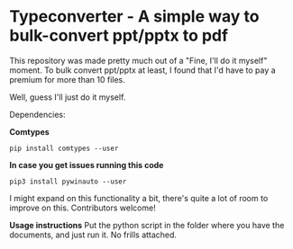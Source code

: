 # Typeconverter - A simple way to bulk-convert ppt/pptx to pdf

This repository was made pretty much out of a "Fine, I'll do it myself" moment. To bulk convert ppt/pptx at least, I found that I'd have to pay a premium for more than 10 files.

Well, guess I'll just do it myself.

Dependencies:

**Comtypes**

`pip install comtypes --user`

**In case you get issues running this code**

`pip3 install pywinauto --user`

I might expand on this functionality a bit, there's quite a lot of room to improve on this. Contributors welcome!

**Usage instructions**
Put the python script in the folder where you have the documents, and just run it. No frills attached.
